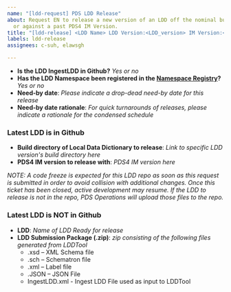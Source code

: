 ```yaml
---
name: "[ldd-request] PDS LDD Release"
about: Request EN to release a new version of an LDD off the nominal build schedule
  or against a past PDS4 IM Version.
title: "[ldd-release] <LDD Name> LDD Version:<LDD_version> IM Version:<IM_Version>"
labels: ldd-release
assignees: c-suh, elawsgh

---
```


* **Is the LDD IngestLDD in Github?** _Yes or no_
* **Has the LDD Namespace been registered in the [Namespace Registry](https://pds.nasa.gov/datastandards/schema/pds-namespace-registry.pdf)?** _Yes or no_
* **Need-by date**: _Please indicate a drop-dead need-by date for this release_
* **Need-by date rationale**: _For quick turnarounds of releases, please indicate a rationale for the condensed schedule_

### Latest LDD is in Github
* **Build directory of Local Data Dictionary to release**: _Link to specific LDD version's build directory here_
* **PDS4 IM version to release with**: _PDS4 IM version here_

_NOTE: A code freeze is expected for this LDD repo as soon as this request is submitted in order to avoid collision with additional changes. Once this ticket has been closed, active development may resume. If the LDD to release is not in the repo, PDS Operations will upload those files to the repo._

### Latest LDD is NOT in Github
* **LDD**: _Name of LDD Ready for release_
* **LDD Submission Package (.zip)**: _zip consisting of the following files generated from LDDTool_
    * .xsd – XML Schema file
    * .sch – Schematron file
    * .xml – Label file
    * .JSON – JSON File
    * IngestLDD.xml - Ingest LDD File used as input to LDDTool
